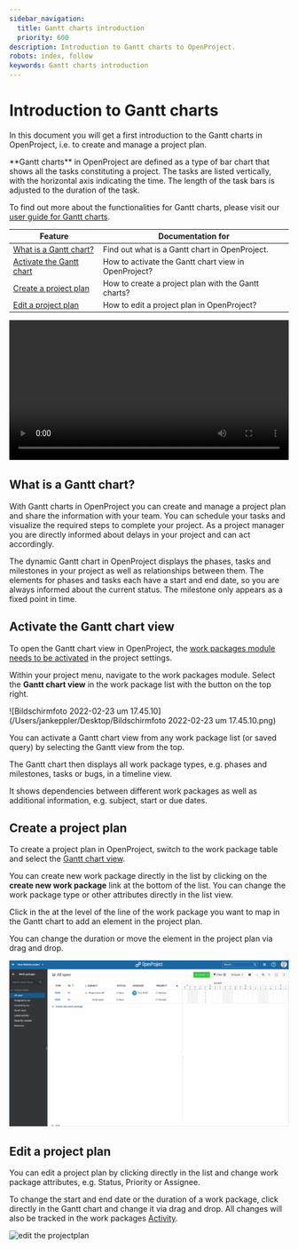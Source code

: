 ```yaml
---
sidebar_navigation:
  title: Gantt charts introduction
  priority: 600
description: Introduction to Gantt charts to OpenProject.
robots: index, follow
keywords: Gantt charts introduction
---
```


# Introduction to Gantt charts

In this document you will get a first introduction to the Gantt charts in OpenProject, i.e. to create and manage a project plan.

<div class="glossary">
**Gantt charts** in OpenProject are defined as a type of bar chart that shows all the tasks constituting a project. The tasks are listed vertically, with the horizontal axis indicating the time. The length of the task bars is adjusted to the duration of the task.
</div>

To find out more about the functionalities for Gantt charts, please visit our [user guide for Gantt charts](../../user-guide/gantt-chart).

| Feature                                                    | Documentation for                                    |
| ---------------------------------------------------------- | ---------------------------------------------------- |
| [What is a Gantt chart?](#what-is-a-gantt-chart)           | Find out what is a Gantt chart in OpenProject.       |
| [Activate the Gantt chart](#activate-the-gantt-chart-view) | How to activate the Gantt chart view in OpenProject? |
| [Create a project plan](#create-a-project-plan)            | How to create a project plan with the Gantt charts?  |
| [Edit a project plan](#edit-a-project-plan)                | How to edit a project plan in OpenProject?           |

<video src="https://openproject-docs.s3.eu-central-1.amazonaws.com/videos/OpenProject-Project-Plan-and-Timelines-Gantt-charts.mp4" type="video/mp4" controls="" style="width:100%"></video>

## What is a Gantt chart?

With Gantt charts in OpenProject you can create and manage a project plan and share the information with your team. You can schedule your tasks and visualize the required steps to complete your project. As a project manager you are directly informed about delays in your project and can act accordingly.

The dynamic Gantt chart in OpenProject displays the phases, tasks and milestones in your project as well as relationships between them. The elements for phases and tasks each have a start and end date, so you are always informed about the current status. The milestone only appears as a fixed point in time.

## Activate the Gantt chart view

To open the Gantt chart view in OpenProject, the [work packages module needs to be activated](../../user-guide/activity) in the project settings.

Within your project menu, navigate to the work packages module. Select the **Gantt chart view** in the work package list with the button on the top right.

![Bildschirmfoto 2022-02-23 um 17.45.10](/Users/jankeppler/Desktop/Bildschirmfoto 2022-02-23 um 17.45.10.png)

You can activate a Gantt chart view from any work package list (or saved query) by selecting the Gantt view from the top.

The Gantt chart then displays all work package types, e.g. phases and milestones, tasks or bugs, in a timeline view.

It shows dependencies between different work packages as well as additional information, e.g. subject, start or due dates.

## Create a project plan

To create a project plan in OpenProject, switch to the work package table and select the [Gantt chart view](#activate-the-gantt-chart-view).

You can create new work package directly in the list by clicking on the **create new work package** link at the bottom of the list. You can change the work package type or other attributes directly in the list view.

Click in the at the level of the line of the work package you want to map in the Gantt chart to add an element in the project plan. 

You can change the duration or move the element in the project plan via drag and drop.

![create-projectplan](create-projectplan-1571743591204.gif)

## Edit a project plan

You can edit a project plan by clicking directly in the list and change work package attributes, e.g. Status, Priority or Assignee.

To change the start and end date or the duration of a work package, click directly in the Gantt chart and change it via drag and drop.
All changes will also be tracked in the work packages [Activity](../../user-guide/activity).

![edit the projectplan](edit-projectplan.gif)

